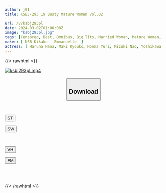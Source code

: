 ```yaml
---
author: j91
title: KSBJ-293 19 Busty Mature Women Vol.02

url: /v/ksbj293pl
date: 2024-03-02T01:00:00Z
image: "ksbj293pl.jpg"
tags: [Censored, Best, Omnibus, Big Tits, Married Woman, Mature Woman, BBW	]
maker: [ KSB Kikaku - Emmanuelle  ]
actress: [ Haruna Hana, Maki Kyouko, Honma Yuri, Mizuki Nao, Yoshikawa Aimi, Tsukada Shiori, Wakatsuki Mizuna, Yagami Saori, Kirishima Sakura, Kuroki Aoi, Mihara Sumire, Aoi Yurika, Shinohara Chitose, Tanaka Nene, Saegusa Chitose, Kitakawa Mayuka]
---
```



{{< rawhtml >}}

<div class="video" data-videoid="8WVrLMw8VwIoPBG">
    <a href="javascript:;">
        <img src="/v/ksbj293pl/ksbj293pl.jpg" width="WIDTH" height="HEIGHT" alt="ksbj293pl.mp4" loading="lazy">
    </a>
</div>

<script type="text/javascript" src="https://j91.asia/asset/on-demand-st.js"></script>

<br>
  <link rel="stylesheet" href="https://j91.asia/asset/bs5.css">
  
  <center>
  <button class="btn btn-primary" type="button" data-bs-toggle="collapse" data-bs-target=".multi-collapse" aria-expanded="false" aria-controls="multiCollapseExample1 multiCollapseExample2"><h2>Download</h2></button></center>
</p>
<div class="row">
  <div class="col">
    <div class="collapse multi-collapse" id="multiCollapseExample1">
      <div class="card card-body">
	      	      <br>
<div class="buttons">  
<p><a href="https://streamtape.to/v/8WVrLMw8VwIoPBG" target="_blank"><button class="btn-hover color-3"><i class="fa fa-download"></i> ST</button></a></p>
<p><a href="https://cdnwish.com/qc5o33wf1pkx" target="_blank"><button class="btn-hover color-2"><i class="fa fa-download"></i> SW</button></a></p></div>
    </div>
  </div>
</div>
  <div class="col">
    <div class="collapse multi-collapse" id="multiCollapseExample2">
      <div class="card card-body">
	      <br>
<div class="buttons">
<p><a href="https://vidhidepro.com/f/hh9n5g94flhq"><button class="btn-hover color-9"><i class="fa fa-download"></i> VH</button></a></p>
<p><a href="https://filemoon.sx/d/pkgejgsegvqg"><button class="btn-hover color-8"><i class="fa fa-download"></i> FM</button></a></p></div>
<br><br>
      </div>
    </div>
  </div>
</div>

{{< /rawhtml >}}